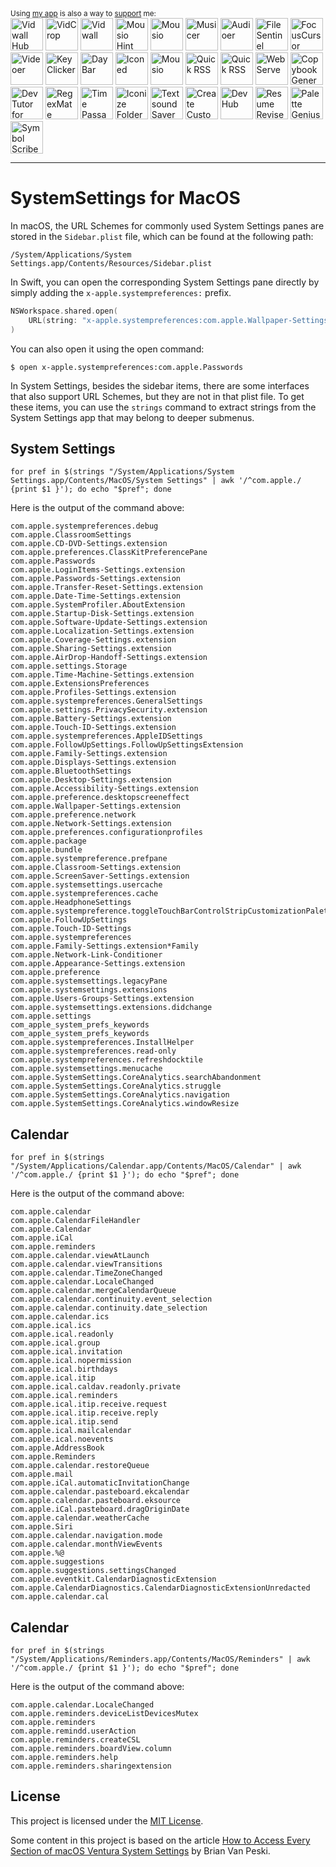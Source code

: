 <div markdown="1">
  <sup>Using <a href="https://wangchujiang.com/#/app" target="_blank">my app</a> is also a way to <a href="https://wangchujiang.com/#/sponsor" target="_blank">support</a> me:</sup>
  <br>
  <a target="_blank" href="https://github.com/jaywcjlove/vidwall-hub" title="Vidwall Hub for macOS"><img alt="Vidwall Hub" height="52" width="52" src="https://wangchujiang.com/appicon/vidwall-hub.png"></a>
  <a target="_blank" href="https://apps.apple.com/app/VidCrop/6752624705" title="VidCrop for macOS"><img alt="VidCrop" height="52" width="52" src="https://wangchujiang.com/appicon/vidcrop.png"></a>
  <a target="_blank" href="https://apps.apple.com/app/Vidwall/6747587746" title="Vidwall for macOS"><img alt="Vidwall" height="52" width="52" src="https://wangchujiang.com/appicon/vidwall.png"></a>
  <a target="_blank" href="https://wangchujiang.com/mousio-hint/" title="Mousio Hint for macOS"><img alt="Mousio Hint" height="52" width="52" src="https://wangchujiang.com/appicon/mousio-hint.png"></a>
  <a target="_blank" href="https://apps.apple.com/app/6746747327" title="Mousio for macOS"><img alt="Mousio" height="52" width="52" src="https://wangchujiang.com/appicon/mousio.png"></a>
  <a target="_blank" href="https://apps.apple.com/app/6745227444" title="Musicer for macOS"><img alt="Musicer" height="52" width="52" src="https://wangchujiang.com/appicon/musicer.png"></a>
  <a target="_blank" href="https://apps.apple.com/app/6743841447" title="Audioer for macOS"><img alt="Audioer" height="52" width="52" src="https://wangchujiang.com/appicon/audioer.png"></a>
  <a target="_blank" href="https://apps.apple.com/app/6744690194" title="FileSentinel for macOS"><img alt="FileSentinel" height="52" width="52" src="https://wangchujiang.com/appicon/file-sentinel.png"></a>
  <a target="_blank" href="https://apps.apple.com/app/6743495172" title="FocusCursor for macOS"><img alt="FocusCursor" height="52" width="52" src="https://wangchujiang.com/appicon/focus-cursor.png"></a>
  <a target="_blank" href="https://apps.apple.com/app/6742680573" title="Videoer for macOS"><img alt="Videoer" height="52" width="52" src="https://wangchujiang.com/appicon/videoer.png"></a>
  <a target="_blank" href="https://apps.apple.com/app/6740425504" title="KeyClicker for macOS"><img alt="KeyClicker" height="52" width="52" src="https://wangchujiang.com/appicon/key-clicker.png"></a>
  <a target="_blank" href="https://apps.apple.com/app/6739052447" title="DayBar for macOS"><img alt="DayBar" height="52" width="52" src="https://wangchujiang.com/appicon/daybar.png"></a>
  <a target="_blank" href="https://apps.apple.com/app/6739444407" title="Iconed for macOS"><img alt="Iconed" height="52" width="52" src="https://wangchujiang.com/appicon/iconed.png"></a>
  <a target="_blank" href="https://apps.apple.com/app/6737160756" title="Mousio for macOS"><img alt="Mousio" height="52" width="52" src="https://wangchujiang.com/appicon/rightmenu-master.png"></a>
  <a target="_blank" href="https://apps.apple.com/app/6723903021" title="Paste Quick for macOS"><img alt="Quick RSS" height="52" width="52" src="https://wangchujiang.com/appicon/paste-quick.png"></a>
  <a target="_blank" href="https://apps.apple.com/app/6670696072" title="Quick RSS for macOS/iOS"><img alt="Quick RSS" height="52" width="52" src="https://wangchujiang.com/appicon/quick-rss.png"></a>
  <a target="_blank" href="https://apps.apple.com/app/6670167443" title="Web Serve for macOS"><img alt="Web Serve" height="52" width="52" src="https://wangchujiang.com/appicon/web-serve.png"></a>
  <a target="_blank" href="https://apps.apple.com/app/6503953628" title="Copybook Generator for macOS/iOS"><img alt="Copybook Generator" height="52" width="52" src="https://wangchujiang.com/appicon/copybook-generator.png"></a>
  <a target="_blank" href="https://apps.apple.com/app/6471227008" title="DevTutor for macOS/iOS"><img alt="DevTutor for SwiftUI" height="52" width="52" src="https://wangchujiang.com/appicon/devtutor.png"></a>
  <a target="_blank" href="https://apps.apple.com/app/6479819388" title="RegexMate for macOS/iOS"><img alt="RegexMate" height="52" width="52" src="https://wangchujiang.com/appicon/regex-mate.png"></a>
  <a target="_blank" href="https://apps.apple.com/app/6479194014" title="Time Passage for macOS/iOS"><img alt="Time Passage" height="52" width="52" src="https://wangchujiang.com/appicon/time-passage.png"></a>
  <a target="_blank" href="https://apps.apple.com/app/6478772538" title="IconizeFolder for macOS"><img alt="Iconize Folder" height="52" width="52" src="https://wangchujiang.com/appicon/iconize-folder.png"></a>
  <a target="_blank" href="https://apps.apple.com/app/6478511402" title="Textsound Saver for macOS/iOS"><img alt="Textsound Saver" height="52" width="52" src="https://wangchujiang.com/appicon/textsound-saver.png"></a>
  <a target="_blank" href="https://apps.apple.com/app/6476924627" title="Create Custom Symbols for macOS"><img alt="Create Custom Symbols" height="52" width="52" src="https://wangchujiang.com/appicon/create-custom-symbols.png"></a>
  <a target="_blank" href="https://apps.apple.com/app/6476452351" title="DevHub for macOS"><img alt="DevHub" height="52" width="52" src="https://wangchujiang.com/appicon/devhub.png"></a>
  <a target="_blank" href="https://apps.apple.com/app/6476400184" title="Resume Revise for macOS"><img alt="Resume Revise" height="52" width="52" src="https://wangchujiang.com/appicon/resume-revise.png"></a>
  <a target="_blank" href="https://apps.apple.com/app/6472593276" title="Palette Genius for macOS"><img alt="Palette Genius" height="52" width="52" src="https://wangchujiang.com/appicon/palette-genius.png"></a>
  <a target="_blank" href="https://apps.apple.com/app/6470879005" title="Symbol Scribe for macOS"><img alt="Symbol Scribe" height="52" width="52" src="https://wangchujiang.com/appicon/symbol-scribe.png"></a>
</div>
<hr>

SystemSettings for MacOS
===

In macOS, the URL Schemes for commonly used System Settings panes are stored in the `Sidebar.plist` file, which can be found at the following path:

```
/System/Applications/System Settings.app/Contents/Resources/Sidebar.plist
```

In Swift, you can open the corresponding System Settings pane directly by simply adding the `x-apple.systempreferences:` prefix.

```swift
NSWorkspace.shared.open(
    URL(string: "x-apple.systempreferences:com.apple.Wallpaper-Settings.extension")!
)
```

You can also open it using the open command:

```shell
$ open x-apple.systempreferences:com.apple.Passwords
```

In System Settings, besides the sidebar items, there are some interfaces that also support URL Schemes, but they are not in that plist file. To get these items, you can use the `strings` command to extract strings from the System Settings app that may belong to deeper submenus.

## System Settings

```shell
for pref in $(strings "/System/Applications/System Settings.app/Contents/MacOS/System Settings" | awk '/^com.apple./ {print $1 }'); do echo "$pref"; done
```

Here is the output of the command above:

```
com.apple.systempreferences.debug
com.apple.ClassroomSettings
com.apple.CD-DVD-Settings.extension
com.apple.preferences.ClassKitPreferencePane
com.apple.Passwords
com.apple.LoginItems-Settings.extension
com.apple.Passwords-Settings.extension
com.apple.Transfer-Reset-Settings.extension
com.apple.Date-Time-Settings.extension
com.apple.SystemProfiler.AboutExtension
com.apple.Startup-Disk-Settings.extension
com.apple.Software-Update-Settings.extension
com.apple.Localization-Settings.extension
com.apple.Coverage-Settings.extension
com.apple.Sharing-Settings.extension
com.apple.AirDrop-Handoff-Settings.extension
com.apple.settings.Storage
com.apple.Time-Machine-Settings.extension
com.apple.ExtensionsPreferences
com.apple.Profiles-Settings.extension
com.apple.systempreferences.GeneralSettings
com.apple.settings.PrivacySecurity.extension
com.apple.Battery-Settings.extension
com.apple.Touch-ID-Settings.extension
com.apple.systempreferences.AppleIDSettings
com.apple.FollowUpSettings.FollowUpSettingsExtension
com.apple.Family-Settings.extension
com.apple.Displays-Settings.extension
com.apple.BluetoothSettings
com.apple.Desktop-Settings.extension
com.apple.Accessibility-Settings.extension
com.apple.preference.desktopscreeneffect
com.apple.Wallpaper-Settings.extension
com.apple.preference.network
com.apple.Network-Settings.extension
com.apple.preferences.configurationprofiles
com.apple.package
com.apple.bundle
com.apple.systempreference.prefpane
com.apple.Classroom-Settings.extension
com.apple.ScreenSaver-Settings.extension
com.apple.systemsettings.usercache
com.apple.systempreferences.cache
com.apple.HeadphoneSettings
com.apple.systempreference.toggleTouchBarControlStripCustomizationPalette
com.apple.FollowUpSettings
com.apple.Touch-ID-Settings
com.apple.systempreferences
com.apple.Family-Settings.extension*Family
com.apple.Network-Link-Conditioner
com.apple.Appearance-Settings.extension
com.apple.preference
com.apple.systemsettings.legacyPane
com.apple.systemsettings.extensions
com.apple.Users-Groups-Settings.extension
com.apple.systemsettings.extensions.didchange
com.apple.settings
com_apple_system_prefs_keywords
com_apple_system_prefs_keywords
com.apple.systempreferences.InstallHelper
com.apple.systempreferences.read-only
com.apple.systempreferences.refreshdocktile
com.apple.systemsettings.menucache
com.apple.SystemSettings.CoreAnalytics.searchAbandonment
com.apple.SystemSettings.CoreAnalytics.struggle
com.apple.SystemSettings.CoreAnalytics.navigation
com.apple.SystemSettings.CoreAnalytics.windowResize
```

## Calendar

```shell
for pref in $(strings "/System/Applications/Calendar.app/Contents/MacOS/Calendar" | awk '/^com.apple./ {print $1 }'); do echo "$pref"; done
```

Here is the output of the command above:

```shell
com.apple.calendar
com.apple.CalendarFileHandler
com.apple.Calendar
com.apple.iCal
com.apple.reminders
com.apple.calendar.viewAtLaunch
com.apple.calendar.viewTransitions
com.apple.calendar.TimeZoneChanged
com.apple.calendar.LocaleChanged
com.apple.calendar.mergeCalendarQueue
com.apple.calendar.continuity.event_selection
com.apple.calendar.continuity.date_selection
com.apple.calendar.ics
com.apple.ical.ics
com.apple.ical.readonly
com.apple.ical.group
com.apple.ical.invitation
com.apple.ical.nopermission
com.apple.ical.birthdays
com.apple.ical.itip
com.apple.ical.caldav.readonly.private
com.apple.ical.reminders
com.apple.ical.itip.receive.request
com.apple.ical.itip.receive.reply
com.apple.ical.itip.send
com.apple.ical.mailcalendar
com.apple.ical.noevents
com.apple.AddressBook
com.apple.Reminders
com.apple.calendar.restoreQueue
com.apple.mail
com.apple.iCal.automaticInvitationChange
com.apple.calendar.pasteboard.ekcalendar
com.apple.calendar.pasteboard.eksource
com.apple.iCal.pasteboard.dragOriginDate
com.apple.calendar.weatherCache
com.apple.Siri
com.apple.calendar.navigation.mode
com.apple.calendar.monthViewEvents
com.apple.%@
com.apple.suggestions
com.apple.suggestions.settingsChanged
com.apple.eventkit.CalendarDiagnosticExtension
com.apple.CalendarDiagnostics.CalendarDiagnosticExtensionUnredacted
com.apple.calendar.cal
```

## Calendar

```shell
for pref in $(strings "/System/Applications/Reminders.app/Contents/MacOS/Reminders" | awk '/^com.apple./ {print $1 }'); do echo "$pref"; done
```

Here is the output of the command above:

```shell
com.apple.calendar.LocaleChanged
com.apple.reminders.deviceListDevicesMutex
com.apple.reminders
com.apple.remindd.userAction
com.apple.reminders.createCSL
com.apple.reminders.boardView.column
com.apple.reminders.help
com.apple.reminders.sharingextension
```

## License

This project is licensed under the [MIT License](./LICENSE).

Some content in this project is based on the article [How to Access Every Section of macOS Ventura System Settings](https://www.macosadventures.com/2022/12/05/how-to-open-every-section-of-macos-ventura-system-settings/) by Brian Van Peski.